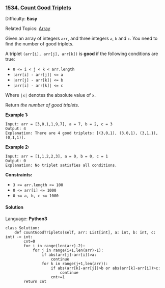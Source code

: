 ### [1534\. Count Good Triplets](https://leetcode.com/problems/count-good-triplets/)

Difficulty: **Easy**  

Related Topics: [Array](https://leetcode.com/tag/array/)


Given an array of integers `arr`, and three integers `a`, `b` and `c`. You need to find the number of good triplets.

A triplet `(arr[i], arr[j], arr[k])` is **good** if the following conditions are true:

*   `0 <= i < j < k < arr.length`
*   `|arr[i] - arr[j]| <= a`
*   `|arr[j] - arr[k]| <= b`
*   `|arr[i] - arr[k]| <= c`

Where `|x|` denotes the absolute value of `x`.

Return _the number of good triplets_.

**Example 1:**

```
Input: arr = [3,0,1,1,9,7], a = 7, b = 2, c = 3
Output: 4
Explanation: There are 4 good triplets: [(3,0,1), (3,0,1), (3,1,1), (0,1,1)].
```

**Example 2:**

```
Input: arr = [1,1,2,2,3], a = 0, b = 0, c = 1
Output: 0
Explanation: No triplet satisfies all conditions.
```

**Constraints:**

*   `3 <= arr.length <= 100`
*   `0 <= arr[i] <= 1000`
*   `0 <= a, b, c <= 1000`


#### Solution

Language: **Python3**

```python3
class Solution:
    def countGoodTriplets(self, arr: List[int], a: int, b: int, c: int) -> int:
        cnt=0
        for i in range(len(arr)-2):
            for j in range(i+1,len(arr)-1):
                if abs(arr[j]-arr[i])>a:
                    continue
                for k in range(j+1,len(arr)):
                    if abs(arr[k]-arr[j])>b or abs(arr[k]-arr[i])>c:
                        continue
                    cnt+=1
        return cnt
```
